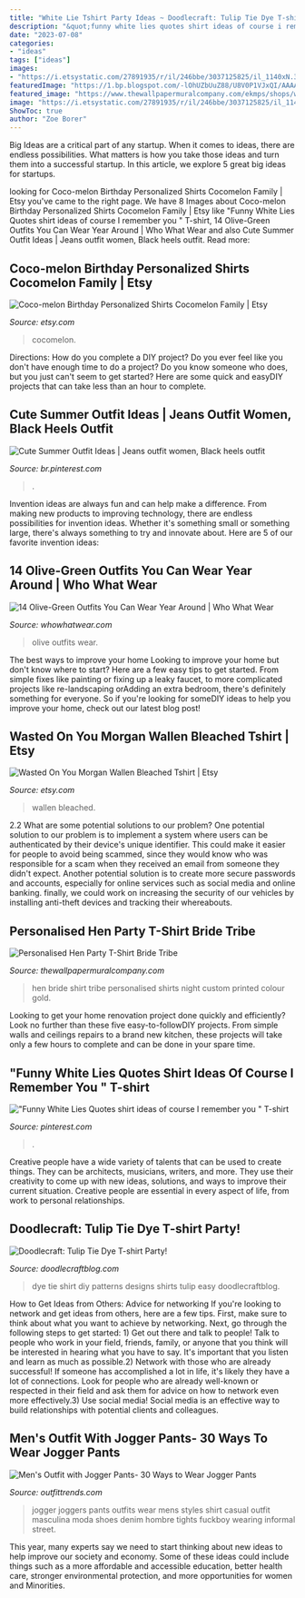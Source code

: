 ```yaml
---
title: "White Lie Tshirt Party Ideas ~ Doodlecraft: Tulip Tie Dye T-shirt Party!"
description: "&quot;funny white lies quotes shirt ideas of course i remember you &quot; t-shirt"
date: "2023-07-08"
categories:
- "ideas"
tags: ["ideas"]
images:
- "https://i.etsystatic.com/27891935/r/il/246bbe/3037125825/il_1140xN.3037125825_loeo.jpg"
featuredImage: "https://1.bp.blogspot.com/-lOhUZbUuZ88/U8V0P1VJxQI/AAAAAAAAqzw/DsWL3brWYxk/w1200-h630-p-k-no-nu/16+awesome+tie+dye+shirts+patterns+easy+diy.jpg"
featured_image: "https://www.thewallpapermuralcompany.com/ekmps/shops/wallpaper/images/personalised-hen-party-t-shirt-bride-tribe-10337-p.jpg"
image: "https://i.etsystatic.com/27891935/r/il/246bbe/3037125825/il_1140xN.3037125825_loeo.jpg"
ShowToc: true
author: "Zoe Borer"
---
```



Big Ideas are a critical part of any startup. When it comes to ideas, there are endless possibilities. What matters is how you take those ideas and turn them into a successful startup. In this article, we explore 5 great big ideas for startups.

	

		
looking for Coco-melon Birthday Personalized Shirts Cocomelon Family | Etsy you've came to the right page. We have 8 Images about Coco-melon Birthday Personalized Shirts Cocomelon Family | Etsy like &quot;Funny White Lies Quotes shirt ideas of course I remember you &quot; T-shirt, 14 Olive-Green Outfits You Can Wear Year Around | Who What Wear and also Cute Summer Outfit Ideas | Jeans outfit women, Black heels outfit. Read more:
		
    
## Coco-melon Birthday Personalized Shirts Cocomelon Family | Etsy

<img loading=lazy src="https://i.etsystatic.com/26852242/r/il/2baf6c/3017248215/il_1588xN.3017248215_5aof.jpg" onerror="this.onerror=null;this.src='https://tse2.mm.bing.net/th?id=OIP.S6R1L7Oq--8i2HnBvCY8wwHaFR&amp;pid=15.1';" alt="Coco-melon Birthday Personalized Shirts Cocomelon Family | Etsy">

_Source: etsy.com_

>cocomelon. 

	

Directions: How do you complete a DIY project?
Do you ever feel like you don't have enough time to do a project? Do you know someone who does, but you just can't seem to get started? Here are some quick and easyDIY projects that can take less than an hour to complete.

    
## Cute Summer Outfit Ideas | Jeans Outfit Women, Black Heels Outfit

<img loading=lazy src="https://i.pinimg.com/736x/7f/71/b2/7f71b27c64fbeb8d773e9f2bd8c98abf.jpg" onerror="this.onerror=null;this.src='https://tse1.mm.bing.net/th?id=OIP.V-rbYQUBlEJ6E-2vTzfdzwHaJ4&amp;pid=15.1';" alt="Cute Summer Outfit Ideas | Jeans outfit women, Black heels outfit">

_Source: br.pinterest.com_

>. 

	

Invention ideas are always fun and can help make a difference. From making new products to improving technology, there are endless possibilities for invention ideas. Whether it's something small or something large, there's always something to try and innovate about. Here are 5 of our favorite invention ideas:

    
## 14 Olive-Green Outfits You Can Wear Year Around | Who What Wear

<img loading=lazy src="https://cdn.cliqueinc.com/cache/posts/239809/olive-green-outfits-239809-1508800850986-image.700x0c.jpg" onerror="this.onerror=null;this.src='https://tse3.mm.bing.net/th?id=OIP.tJTcEwAOcSs5wBAUrwEudQHaLH&amp;pid=15.1';" alt="14 Olive-Green Outfits You Can Wear Year Around | Who What Wear">

_Source: whowhatwear.com_

>olive outfits wear. 

	

The best ways to improve your home
Looking to improve your home but don't know where to start? Here are a few easy tips to get started. From simple fixes like painting or fixing up a leaky faucet, to more complicated projects like re-landscaping orAdding an extra bedroom, there's definitely something for everyone. So if you're looking for someDIY ideas to help you improve your home, check out our latest blog post!

    
## Wasted On You Morgan Wallen Bleached Tshirt | Etsy

<img loading=lazy src="https://i.etsystatic.com/27891935/r/il/246bbe/3037125825/il_1140xN.3037125825_loeo.jpg" onerror="this.onerror=null;this.src='https://tse1.mm.bing.net/th?id=OIP.KCZpWmdHLaVTWYAmFD3SvwHaIc&amp;pid=15.1';" alt="Wasted On You Morgan Wallen Bleached Tshirt | Etsy">

_Source: etsy.com_

>wallen bleached. 

	

2.2 What are some potential solutions to our problem?
One potential solution to our problem is to implement a system where users can be authenticated by their device's unique identifier. This could make it easier for people to avoid being scammed, since they would know who was responsible for a scam when they received an email from someone they didn't expect. Another potential solution is to create more secure passwords and accounts, especially for online services such as social media and online banking. finally, we could work on increasing the security of our vehicles by installing anti-theft devices and tracking their whereabouts.

    
## Personalised Hen Party T-Shirt Bride Tribe

<img loading=lazy src="https://www.thewallpapermuralcompany.com/ekmps/shops/wallpaper/images/personalised-hen-party-t-shirt-bride-tribe-10337-p.jpg" onerror="this.onerror=null;this.src='https://tse3.mm.bing.net/th?id=OIP.TPcpWcpB7mHYpMh37KB1AgHaFj&amp;pid=15.1';" alt="Personalised Hen Party T-Shirt Bride Tribe">

_Source: thewallpapermuralcompany.com_

>hen bride shirt tribe personalised shirts night custom printed colour gold. 

	

Looking to get your home renovation project done quickly and efficiently? Look no further than these five easy-to-followDIY projects. From simple walls and ceilings repairs to a brand new kitchen, these projects will take only a few hours to complete and can be done in your spare time.

    
## &quot;Funny White Lies Quotes Shirt Ideas Of Course I Remember You &quot; T-shirt

<img loading=lazy src="https://i.pinimg.com/736x/0b/c0/2b/0bc02b7879c488534057db8f72a204e8.jpg" onerror="this.onerror=null;this.src='https://tse3.mm.bing.net/th?id=OIP.UNd3fmhBHazErO-M0JYEcQHaJ3&amp;pid=15.1';" alt="&quot;Funny White Lies Quotes shirt ideas of course I remember you &quot; T-shirt">

_Source: pinterest.com_

>. 

	

Creative people have a wide variety of talents that can be used to create things. They can be architects, musicians, writers, and more. They use their creativity to come up with new ideas, solutions, and ways to improve their current situation. Creative people are essential in every aspect of life, from work to personal relationships.

    
## Doodlecraft: Tulip Tie Dye T-shirt Party!

<img loading=lazy src="https://1.bp.blogspot.com/-lOhUZbUuZ88/U8V0P1VJxQI/AAAAAAAAqzw/DsWL3brWYxk/w1200-h630-p-k-no-nu/16+awesome+tie+dye+shirts+patterns+easy+diy.jpg" onerror="this.onerror=null;this.src='https://tse1.mm.bing.net/th?id=OIP.nv6-INt3qGa-tKAieByN1gHaD4&amp;pid=15.1';" alt="Doodlecraft: Tulip Tie Dye T-shirt Party!">

_Source: doodlecraftblog.com_

>dye tie shirt diy patterns designs shirts tulip easy doodlecraftblog. 

	

How to Get Ideas from Others: Advice for networking
If you're looking to network and get ideas from others, here are a few tips. First, make sure to think about what you want to achieve by networking. Next, go through the following steps to get started: 1) Get out there and talk to people! Talk to people who work in your field, friends, family, or anyone that you think will be interested in hearing what you have to say. It's important that you listen and learn as much as possible.2) Network with those who are already successful! If someone has accomplished a lot in life, it's likely they have a lot of connections. Look for people who are already well-known or respected in their field and ask them for advice on how to network even more effectively.3) Use social media! Social media is an effective way to build relationships with potential clients and colleagues.

    
## Men&#039;s Outfit With Jogger Pants- 30 Ways To Wear Jogger Pants

<img loading=lazy src="http://www.outfittrends.com/wp-content/uploads/2017/06/18-2.jpg" onerror="this.onerror=null;this.src='https://tse3.mm.bing.net/th?id=OIP.Y3I2deEYbomG6z4SSkgVfQHaK6&amp;pid=15.1';" alt="Men&#039;s Outfit with Jogger Pants- 30 Ways to Wear Jogger Pants">

_Source: outfittrends.com_

>jogger joggers pants outfits wear mens styles shirt casual outfit masculina moda shoes denim hombre tights fuckboy wearing informal street. 

	

This year, many experts say we need to start thinking about new ideas to help improve our society and economy. Some of these ideas could include things such as a more affordable and accessible education, better health care, stronger environmental protection, and more opportunities for women and Minorities.

